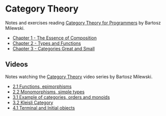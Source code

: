 Category Theory
===================

Notes and exercises reading [Category Theory for Programmers](https://bartoszmilewski.com/2014/10/28/category-theory-for-programmers-the-preface/) by Bartosz Milewski.

* [Chapter 1 - The Essence of Composition](chapter-1.md)
* [Chapter 2 - Types and Functions](chapter-2.md)
* [Chapter 3 - Categories Great and Small](chapter-3.md)


## Videos
Notes watching the [Category Theory](https://www.youtube.com/watch?v=I8LbkfSSR58&list=PLbgaMIhjbmEnaH_LTkxLI7FMa2HsnawM_) video series by Bartosz Milewski.

* [2.1 Functions, epimorphisms](video-2-1.md) 
* [2.2 Monomorphisms, simple types](video-2-2.md)
* [3.1 Example of categories, orders and monoids](video-3-1.md)
* [3.2 Kleisli Category](video-3-2.md)
* [4.1 Terminal and Initial objects](video-4-1.md)
